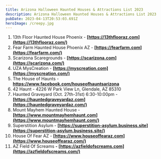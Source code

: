 ```yaml
---
title: Arizona Halloween Haunted Houses & Attractions List 2023
description: Arizona Halloween Haunted Houses & Attractions List 2023
pubDate: 2023-04-13T20:53:03.691Z
heroImage: /creepy.jpg
---
```



1. 13th Floor Haunted House Phoenix - **[https://13thflooraz.com](https://13thflooraz.com/)**
2. Fear Farm Haunted House Phoenix AZ - **[https://fearfarm.com](https://fearfarm.com/)**
3. Scarizona Scaregrounds - **[https://scarizona.com](https://scarizona.com/)**
4. UZA MysCreation - **[https://myscreation.com](https://myscreation.com/)**
5. The House of Haunts - **<https://www.facebook.com/houseofhauntsarizona>**
6. 42 Haunt - 4226 W Park View Ln, Glendale, AZ 85310
7. Haunted Graveyard (Oct. 27th-31st) 6:30-10:00pm - **[https://hauntedgraveyardaz.com](https://hauntedgraveyardaz.com/)**
8. Mount Mayhem Haunted House - **[https://www.mountmayhemhaunt.com](https://www.mountmayhemhaunt.com/)**
9. Superstition Asylum - **[https://superstition-asylum.business.site](https://superstition-asylum.business.site/)**
10. House Of Fear AZ - **[https://www.houseoffearaz.com](https://www.houseoffearaz.com/)**
11. AZ Field Of Screams **\- [https://azfieldofscreams.com](https://azfieldofscreams.com/)**